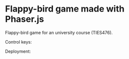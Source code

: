 # Flappy-bird game made with Phaser.js

Flappy-bird game for an university course (TIES476).

Control keys: 

Deployment:
